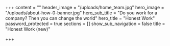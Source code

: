 +++
content = ""
header_image = "/uploads/home_team.jpg"
hero_image = "/uploads/about-how-0-banner.jpg"
hero_sub_title = "Do you work for a company? Then you can change the world"
hero_title = "Honest Work"
password_protected = true
sections = []
show_sub_navigation = false
title = "Honest Work (new)"

+++
